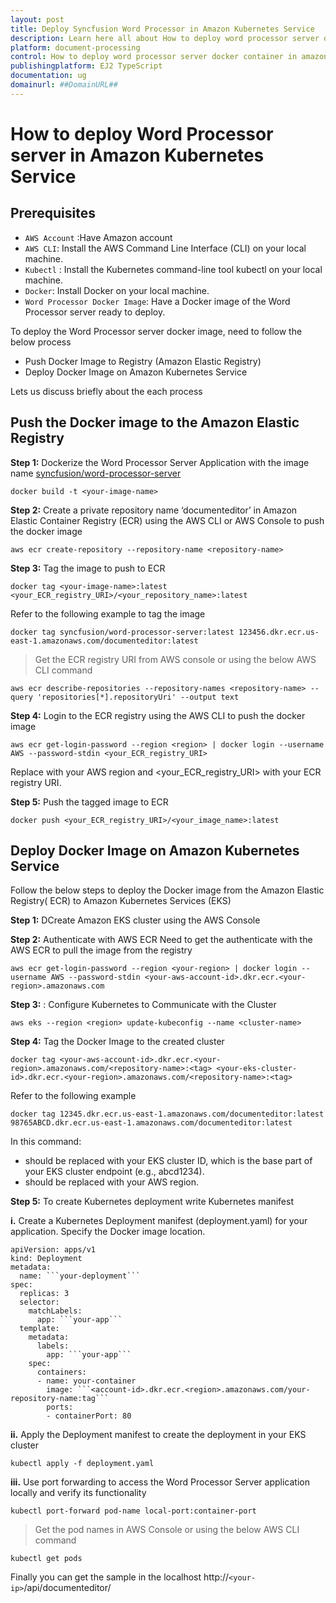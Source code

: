 ```yaml
---
layout: post
title: Deploy Syncfusion Word Processor in Amazon Kubernetes Service
description: Learn here all about How to deploy word processor server docker container in amazon kubernetes service in Syncfusion Document editor.
platform: document-processing
control: How to deploy word processor server docker container in amazon kubernetes service 
publishingplatform: EJ2 TypeScript
documentation: ug
domainurl: ##DomainURL##
---
```

# How to deploy Word Processor server in Amazon Kubernetes Service

## Prerequisites

* `AWS Account` :Have Amazon account
* `AWS CLI`: Install the AWS Command Line Interface (CLI) on your local machine.
* `Kubectl` : Install the Kubernetes command-line tool kubectl on your local machine.
* `Docker`: Install Docker on your local machine.
* `Word Processor Docker Image`: Have a Docker image of the Word Processor server ready to deploy.

To deploy the Word Processor server docker image, need to follow the below process

* Push Docker Image to Registry (Amazon Elastic Registry)
* Deploy Docker Image on Amazon Kubernetes Service

Lets us discuss briefly about the each process

## Push the Docker image to the Amazon Elastic Registry 

**Step 1:** Dockerize the Word Processor Server Application with the image name [syncfusion/word-processor-server](https://hub.docker.com/r/syncfusion/word-processor-server)

```
docker build -t <your-image-name>
```

**Step 2:** Create a private repository name ‘documenteditor’ in Amazon Elastic Container Registry (ECR) using the AWS CLI or AWS Console to push the docker image

```
aws ecr create-repository --repository-name <repository-name>
```

**Step 3:** Tag the image to push to ECR

```
docker tag <your-image-name>:latest <your_ECR_registry_URI>/<your_repository_name>:latest
```
Refer to the following example to tag the image 
   
```
docker tag syncfusion/word-processor-server:latest 123456.dkr.ecr.us-east-1.amazonaws.com/documenteditor:latest
```

> Get the ECR registry URI from AWS console or using the below AWS CLI command

```
aws ecr describe-repositories --repository-names <repository-name> --query 'repositories[*].repositoryUri' --output text
```

**Step 4:** Login to the ECR registry using the AWS CLI to push the docker image

```   
aws ecr get-login-password --region <region> | docker login --username AWS --password-stdin <your_ECR_registry_URI>
```

Replace <region> with your AWS region and <your_ECR_registry_URI> with your ECR registry URI.

**Step 5:** Push the tagged image to ECR

```
docker push <your_ECR_registry_URI>/<your_image_name>:latest
```

## Deploy Docker Image on Amazon Kubernetes Service

Follow the below steps to deploy the Docker image from the Amazon Elastic Registry( ECR) to Amazon Kubernetes Services (EKS)

**Step 1:** DCreate Amazon EKS cluster using the AWS Console 
  
**Step 2:** Authenticate with AWS ECR
Need to get the authenticate with the AWS ECR to pull the image from the registry

```
aws ecr get-login-password --region <your-region> | docker login --username AWS --password-stdin <your-aws-account-id>.dkr.ecr.<your-region>.amazonaws.com
```

**Step 3:** : Configure Kubernetes to Communicate with the Cluster

```
aws eks --region <region> update-kubeconfig --name <cluster-name>
```

**Step 4:** Tag the Docker Image to the created cluster

```   
docker tag <your-aws-account-id>.dkr.ecr.<your-region>.amazonaws.com/<repository-name>:<tag> <your-eks-cluster-id>.dkr.ecr.<your-region>.amazonaws.com/<repository-name>:<tag>
```

Refer to the following example
```   
docker tag 12345.dkr.ecr.us-east-1.amazonaws.com/documenteditor:latest 98765ABCD.dkr.ecr.us-east-1.amazonaws.com/documenteditor:latest
```

In this command:
* <your-eks-cluster-id> should be replaced with your EKS cluster ID, which is the base part of your EKS cluster endpoint (e.g., abcd1234).
* <your-region> should be replaced with your AWS region.


**Step 5:** To create Kubernetes deployment write Kubernetes manifest

**i.** Create a Kubernetes Deployment manifest (deployment.yaml) for your application. Specify the Docker image location.

```
apiVersion: apps/v1
kind: Deployment
metadata:
  name: ```your-deployment```
spec:
  replicas: 3
  selector:
    matchLabels:
      app: ```your-app```
  template:
    metadata:
      labels:
        app: ```your-app```
    spec:
      containers:
      - name: your-container
        image: ```<account-id>.dkr.ecr.<region>.amazonaws.com/your-repository-name:tag```
        ports:
        - containerPort: 80
```
**ii.** Apply the Deployment manifest to create the deployment in your EKS cluster

```   
kubectl apply -f deployment.yaml
```
  
**iii.** Use port forwarding to access the Word Processor Server application locally and verify its functionality

```   
kubectl port-forward pod-name local-port:container-port
```

> Get the pod names in AWS Console or using the below AWS CLI command

```   
kubectl get pods
```

Finally you can get the sample in the localhost http://```<your-ip>```/api/documenteditor/